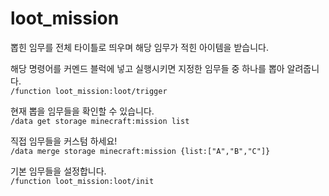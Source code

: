 # loot_mission
뽑힌 임무를 전체 타이틀로 띄우며 해당 임무가 적힌 아이템을 받습니다.

해당 명령어를 커멘드 블럭에 넣고 실행시키면 지정한 임무들 중 하나를 뽑아 알려줍니다.  
`/function loot_mission:loot/trigger`

현재 뽑을 임무들을 확인할 수 있습니다.  
`/data get storage minecraft:mission list`

직접 임무들을 커스텀 하세요!  
`/data merge storage minecraft:mission {list:["A","B","C"]}`

기본 임무들을 설정합니다.  
`/function loot_mission:loot/init`
